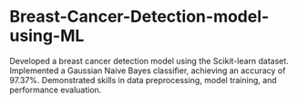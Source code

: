 # Breast-Cancer-Detection-model-using-ML
Developed a breast cancer detection model using the Scikit-learn dataset. Implemented a Gaussian Naive Bayes classifier, achieving an accuracy of 97.37%. Demonstrated skills in data preprocessing, model training, and performance evaluation.
